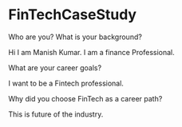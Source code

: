 # FinTechCaseStudy

Who are you? What is your background?

Hi I am Manish Kumar. I am a finance Professional.


What are your career goals?

I want to be a Fintech professional.

Why did you choose FinTech as a career path?

This is future of the industry.